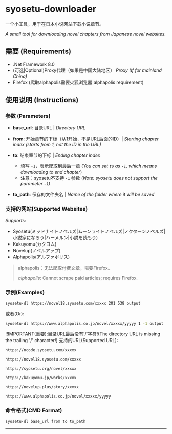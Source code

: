 # syosetu-downloader

一个小工具，用于在日本小说网站下载小说章节。

*A small tool for downloading novel chapters from Japanese novel websites.*

## 需要 (Requirements)
- .Net Framework 8.0
- (可选|Optional)Proxy代理（如果是中国大陆地区） *Proxy (If for mainland China)*
- Firefox (爬取alphapolis需要火狐浏览器|alphapolis requirement)

## 使用说明 (Instructions)

### 参数 (Parameters)
- **base_url**: 目录URL | *Directory URL*
- **from**: 开始章节的下标（从1开始，不是URL后面的ID）| *Starting chapter index (starts from 1, not the ID in the URL)*
- **to**: 结束章节的下标 | *Ending chapter index*
    - 填写 `-1`，表示爬取到最后一章 (*You can set `to` as `-1`, which means downloading to end chapter*)
    - 注意：syosetu不支持 `-1` 参数 (*Note: syosetu does not support the parameter `-1`)*
    
- **to_path**: 保存的文件夹名 | *Name of the folder where it will be saved*

### 支持的网站(Supported Websites)
*Supports*:
* Syosetu(ミッドナイトノベルズ|ムーンライトノベルズ|ノクターンノベルズ|小説家になろう|ハーメルン|小説を読もう)
* Kakuyomu(カクヨム)
* Novelup(ノベルアップ)
* Alphapolis(アルファポリス)

> alphapolis：无法爬取付费文章，需要Firefox。
> 
> _alphapolis_: Cannot scrape paid articles; requires Firefox.

### 示例(Examples)

```bash
syosetu-dl https://novel18.syosetu.com/xxxxx 201 538 output
```

或者(Or):

```bash
syosetu-dl https://www.alphapolis.co.jp/novel/xxxxx/yyyyy 1 -1 output 
```
!!IMPORTANT(重要):目录URL最后没有'/'字符!(The directory URL is missing the trailing '/' character!)
支持的URL(Supported URL):
```bash
https://ncode.syosetu.com/xxxxx

https://novel18.syosetu.com/xxxxx

https://syosetu.org/novel/xxxxx 

https://kakuyomu.jp/works/xxxxx 

https://novelup.plus/story/xxxxx 

https://www.alphapolis.co.jp/novel/xxxxx/yyyyy  
```

### 命令格式(CMD Format)

```bash 
syosetu-dl base_url from to to_path 
```

---

